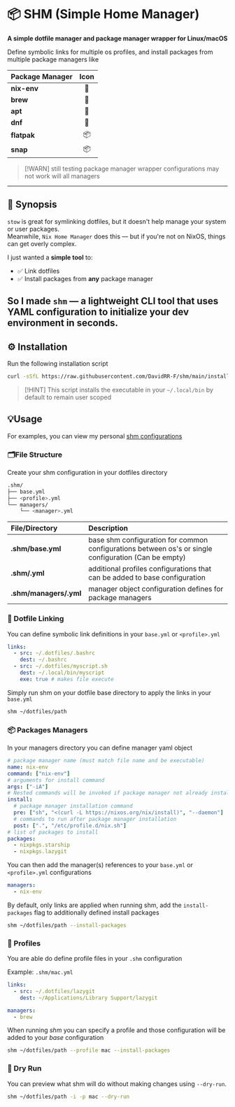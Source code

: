 # 📦 SHM (Simple Home Manager)

**A simple dotfile manager and package manager wrapper for Linux/macOS**

Define symbolic links for multiple os profiles, and install packages from multiple package managers like

| Package Manager | Icon |
|-----------------|:----:|
| **nix-env**     | 🧪   |
| **brew**        | 🍺   |
| **apt**         | 🐧   |
| **dnf**         | 🔧   |
| **flatpak**     | 📦   |
| **snap**        | 📦   |

> [!WARN] still testing package manager wrapper configurations may not work will all managers
---

## 📌 Synopsis

`stow` is great for symlinking dotfiles, but it doesn't help manage your system or user packages.  
Meanwhile, `Nix Home Manager` does this — but if you're not on NixOS, things can get overly complex.

I just wanted a **simple tool** to:
- ✅ Link dotfiles
- ✅ Install packages from **any** package manager

So I made **`shm`** — a lightweight CLI tool that uses **YAML** configuration to initialize your dev environment in seconds.
---

## ⚙️ Installation

Run the following installation script

```bash
curl -sSfL https://raw.githubusercontent.com/DavidRR-F/shm/main/install.sh | bash
```

> [!HINT] This script installs the executable in your `~/.local/bin` by default to remain user scoped

## 💡Usage

For examples, you can view my personal [shm configurations](https://github.com/DavidRR-F/dotfiles/tree/main/.shm)

### 🗂️File Structure

Create your shm configuration in your dotfiles directory

```bash
.shm/
├── base.yml
├── <profile>.yml
└── managers/
    └── <manager>.yml
```

| File/Directory | Description |
|:---------------|:------------|
| **.shm/base.yml** | base shm configuration for common configurations between os's or single configuration (Can be empty) |
| **.shm/<profile>.yml** | additional profiles configurations that can be added to base configuration |
| **.shm/managers/<manager>.yml** | manager object configuration defines for package managers |

### 🔗 Dotfile Linking

You can define symbolic link definitions in your `base.yml` or `<profile>.yml`

```yaml
links:
  - src: ~/.dotfiles/.bashrc 
    dest: ~/.bashrc
  - src: ~/.dotfiles/myscript.sh 
    dest: ~/.local/bin/myscript
    exe: true # makes file execute
```

Simply run shm on your dotfile base directory to apply the links in your `base.yml`

```bash
shm ~/dotfiles/path
```

### 📦 Packages Managers

In your managers directory you can define manager yaml object

```yaml
# package manager name (must match file name and be executable)
name: nix-env
command: ["nix-env"]
# arguments for install command
args: ["-iA"]
# Nested commands will be invoked if package manager not already installed
install:
  # package manager installation command
  pre: ["sh", "<(curl -L https://nixos.org/nix/install)", "--daemon"]
  # commands to run after package manager installation
  post: [".", "/etc/profile.d/nix.sh"]
# list of packages to install
packages:
  - nixpkgs.starship
  - nixpkgs.lazygit
```

You can then add the manager(s) references to your `base.yml` or `<profile>.yml` configurations

```yaml
managers:
  - nix-env
```

By default, only links are applied when running shm, add the `install-packages` flag to additionally defined install packages

```bash
shm ~/dotfiles/path --install-packages
```

### 🧩 Profiles

You are able do define profile files in your `.shm` configuration

Example: `.shm/mac.yml`

```yaml
links:
  - src: ~/.dotfiles/lazygit
    dest: ~/Applications/Library Support/lazygit

managers:
  - brew
```

When running *shm* you can specify a profile and those configuration will be added to your *base* configuration

```bash
shm ~/dotfiles/path --profile mac --install-packages
```

### 🧪 Dry Run

You can preview what shm will do without making changes using `--dry-run`.

```bash
shm ~/dotfiles/path -i -p mac --dry-run
```
